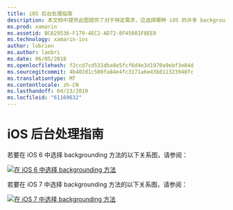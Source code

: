 ```yaml
---
title: iOS 后台处理指南
description: 本文档中提供此图提供了对于特定需求，应选择哪种 iOS 的许多 backgrounding 方法有关的指南。
ms.prod: xamarin
ms.assetid: BC629536-F179-4EC2-AD72-8F45081F8EE0
ms.technology: xamarin-ios
author: lobrien
ms.author: laobri
ms.date: 06/05/2018
ms.openlocfilehash: f2ccd7cd531dba8e5fcf6d4e3d1970a9ebf3e84d
ms.sourcegitcommit: 4b402d1c508fa84e4fc3171a6e43b811323948fc
ms.translationtype: MT
ms.contentlocale: zh-CN
ms.lasthandoff: 04/23/2019
ms.locfileid: "61169632"
---
```

# <a name="ios-backgrounding-guidance"></a>iOS 后台处理指南

若要在 iOS 6 中选择 backgrounding 方法的以下关系图，请参阅：

 [![](ios-backgrounding-guidance-images/image10.png "在 iOS 6 中选择 backgrounding 方法")](ios-backgrounding-guidance-images/image10.png#lightbox)

若要在 iOS 7 中选择 backgrounding 方法的以下关系图，请参阅：

 [![](ios-backgrounding-guidance-images/image10b.png "在 iOS 7 中选择 backgrounding 方法")](ios-backgrounding-guidance-images/image10b.png#lightbox)

